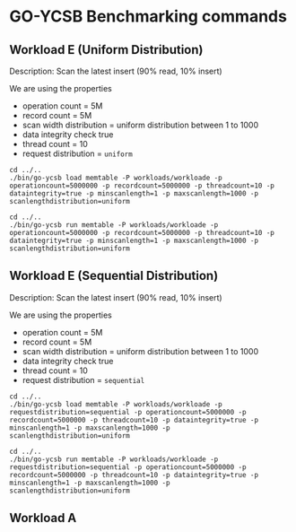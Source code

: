 # GO-YCSB Benchmarking commands

## Workload E (Uniform Distribution)
Description: Scan the latest insert (90% read, 10% insert)

We are using the properties
- operation count = 5M
- record count = 5M
- scan width distribution = uniform distribution between 1 to 1000
- data integrity check true
- thread count = 10
- request distribution = `uniform`
```shell
cd ../..
./bin/go-ycsb load memtable -P workloads/workloade -p operationcount=5000000 -p recordcount=5000000 -p threadcount=10 -p dataintegrity=true -p minscanlength=1 -p maxscanlength=1000 -p scanlengthdistribution=uniform
```

```shell
cd ../..
./bin/go-ycsb run memtable -P workloads/workloade -p operationcount=5000000 -p recordcount=5000000 -p threadcount=10 -p dataintegrity=true -p minscanlength=1 -p maxscanlength=1000 -p scanlengthdistribution=uniform
```

## Workload E (Sequential Distribution)
Description: Scan the latest insert (90% read, 10% insert)

We are using the properties
- operation count = 5M
- record count = 5M
- scan width distribution = uniform distribution between 1 to 1000
- data integrity check true
- thread count = 10
- request distribution = `sequential`
```shell
cd ../..
./bin/go-ycsb load memtable -P workloads/workloade -p requestdistribution=sequential -p operationcount=5000000 -p recordcount=5000000 -p threadcount=10 -p dataintegrity=true -p minscanlength=1 -p maxscanlength=1000 -p scanlengthdistribution=uniform
```

```shell
cd ../..
./bin/go-ycsb run memtable -P workloads/workloade -p requestdistribution=sequential -p operationcount=5000000 -p recordcount=5000000 -p threadcount=10 -p dataintegrity=true -p minscanlength=1 -p maxscanlength=1000 -p scanlengthdistribution=uniform
```



## Workload A